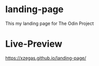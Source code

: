 # landing-page

This my landing page for The Odin Project

# Live-Preview

https://xzegas.github.io/landing-page/
